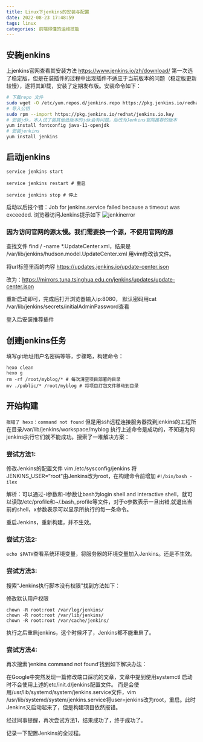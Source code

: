 ```yaml
---
title: Linux下jenkins的安装与配置
date: 2022-08-23 17:48:59
tags: linux
categories: 前端得懂的运维技能
---
```

## 安装jenkins
上jenkins官网查看其安装方法 https://www.jenkins.io/zh/download/
第一次选了稳定版，但是在装插件的过程中出现插件不适应于当前版本的问题（稳定版更新较慢），遂将其卸载，安装了定期发布版。安装命令如下：
```zsh
# 下载repo 文件
sudo wget -O /etc/yum.repos.d/jenkins.repo https://pkg.jenkins.io/redhat/jenkins.repo
# 导入公钥
sudo rpm --import https://pkg.jenkins.io/redhat/jenkins.io.key
# 安装jdk，本人试了装其他低版本的jdk会有问题，后改为Jenkins官网推荐的版本
yum install fontconfig java-11-openjdk
# 安装jenkins
yum install jenkins
```

## 启动jenkins
```
service jenkins start

service jenkins restart # 重启

service jenkins stop # 停止
```
启动以后报个错：Job for jenkins.service failed because a timeout was exceeded.
浏览器访问Jenkins提示如下
![jenkinerror](/images/jenkins_error_2022-8-25.png)

### 因为访问官网的源太慢。我们需要换一个源，不使用官网的源
查找文件 find / -name *.UpdateCenter.xml，结果是 /var/lib/jenkins/hudson.model.UpdateCenter.xml
用vim修改该文件。

将url标签里面的内容 https://updates.jenkins.io/update-center.json

改为：https://mirrors.tuna.tsinghua.edu.cn/jenkins/updates/update-center.json

重新启动即可，完成后打开浏览器输入ip:8080，
默认密码用cat /var/lib/jenkins/secrets/initialAdminPassword查看

登入后安装推荐插件

## 创建jenkins任务
填写git地址用户名密码等等，步骤略，构建命令：
```
hexo clean
hexo g
rm -rf /root/myblog/* # 每次清空项目部署的目录
mv ./public/* /root/myblog # 将项目打包文件移动到目录
```

## 开始构建
`报错了 hexo：command not found`
但是用ssh远程连接服务器找到jenkins的工程所在目录/var/lib/jenkins/workspace/myblog 执行上述命令是成功的，不知道为何jenkins执行它们就不能成功。搜索了一堆解决方案：
### 尝试方法1:
修改Jenkins的配置文件 vim /etc/sysconfig/jenkins 将 JENKINS_USER=“root"由Jenkins改为root，在构建命令前增加
`#!/bin/bash -ilex`

解析：可以通过-i参数和-l参数让bash为login shell and interactive shell，就可以读取/etc/profile和~/.bash_profile等文件，对于e参数表示一旦出错,就退出当前的shell，x参数表示可以显示所执行的每一条命令。

重启Jenkins，重新构建，并不生效。

### 尝试方法2:
`echo $PATH`查看系统环境变量，将服务器的环境变量加入Jenkins。还是不生效。

### 尝试方法3:
搜索“Jenkins执行脚本没有权限”找到方法如下：

修改默认用户权限
```
chown -R root:root /var/log/jenkins/
chown -R root:root /var/lib/jenkins/
chown -R root:root /var/cache/jenkins/
```
执行之后重启jenkins，这个时候坏了，Jenkins都不能重启了。

### 尝试方法4:
再次搜索‘jenkins command not found’找到如下解决办法：

在Google中突然发现一篇修改端口踩坑的文章，文章中提到使用systemctl 启动时不会使用上述的etc/init.d/jenkins配置文件。
而是会使用/usr/lib/systemd/system/jenkins.service文件，vim /usr/lib/systemd/system/jenkins.service将user=jenkins改为root，重启。此时Jenkins又启动起来了，但是构建项目依然报错。

经过同事提醒，再次尝试方法1，结果成功了，终于成功了。

记录一下配置Jenkins的全过程。


